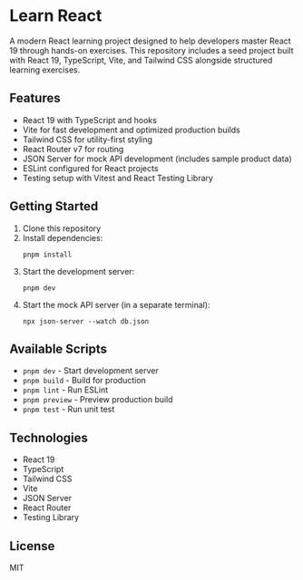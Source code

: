 # Learn React

A modern React learning project designed to help developers master React 19 through hands-on exercises. This repository includes a seed project built with React 19, TypeScript, Vite, and Tailwind CSS alongside structured learning exercises.

## Features

- React 19 with TypeScript and hooks
- Vite for fast development and optimized production builds
- Tailwind CSS for utility-first styling
- React Router v7 for routing
- JSON Server for mock API development (includes sample product data)
- ESLint configured for React projects
- Testing setup with Vitest and React Testing Library

## Getting Started

1. Clone this repository
2. Install dependencies:
   ```
   pnpm install
   ```
3. Start the development server:
   ```
   pnpm dev
   ```
4. Start the mock API server (in a separate terminal):
   ```
   npx json-server --watch db.json
   ```

## Available Scripts

- `pnpm dev` - Start development server
- `pnpm build` - Build for production
- `pnpm lint` - Run ESLint
- `pnpm preview` - Preview production build
- `pnpm test` - Run unit test

## Technologies

- React 19
- TypeScript
- Tailwind CSS
- Vite
- JSON Server
- React Router
- Testing Library

## License

MIT
